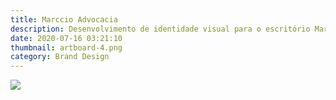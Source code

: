 ```yaml
---
title: Marccio Advocacia
description: Desenvolvimento de identidade visual para o escritório Marccio Advocacia.
date: 2020-07-16 03:21:10
thumbnail: artboard-4.png
category: Brand Design
---
```

![](artboard-4.png)